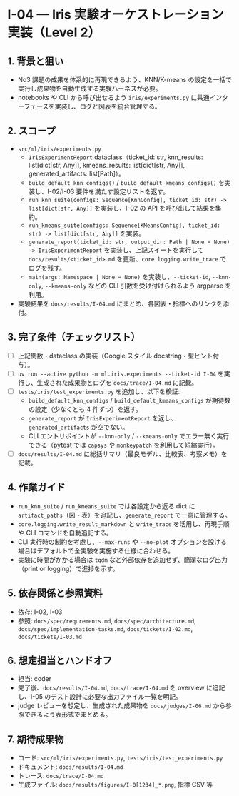 # I-04 — Iris 実験オーケストレーション実装（Level 2）

## 1. 背景と狙い
- No3 課題の成果を体系的に再現できるよう、KNN/K-means の設定を一括で実行し成果物を自動生成する実験ハーネスが必要。
- notebooks や CLI から呼び出せるよう `iris/experiments.py` に共通インターフェースを実装し、ログと図表を統合管理する。

## 2. スコープ
- `src/ml/iris/experiments.py`
  - `IrisExperimentReport` dataclass（ticket_id: str, knn_results: list[dict[str, Any]], kmeans_results: list[dict[str, Any]], generated_artifacts: list[Path]）。
  - `build_default_knn_configs()` / `build_default_kmeans_configs()` を実装し、I-02/I-03 要件を満たす設定リストを返す。
  - `run_knn_suite(configs: Sequence[KnnConfig], ticket_id: str) -> list[dict[str, Any]]` を実装し、I-02 の API を呼び出して結果を集約。
  - `run_kmeans_suite(configs: Sequence[KMeansConfig], ticket_id: str) -> list[dict[str, Any]]` を実装。
  - `generate_report(ticket_id: str, output_dir: Path | None = None) -> IrisExperimentReport` を実装し、上記スイートを実行して `docs/results/<ticket_id>.md` を更新、`core.logging.write_trace` でログを残す。
  - `main(args: Namespace | None = None)` を実装し、`--ticket-id`, `--knn-only`, `--kmeans-only` などの CLI 引数を受け付けられるよう argparse を利用。
- 実験結果を `docs/results/I-04.md` にまとめ、各図表・指標へのリンクを添付。

## 3. 完了条件（チェックリスト）
- [ ] 上記関数・dataclass の実装（Google スタイル docstring・型ヒント付与）。
- [ ] `uv run --active python -m ml.iris.experiments --ticket-id I-04` を実行し、生成された成果物とログを `docs/trace/I-04.md` に記録。
- [ ] `tests/iris/test_experiments.py` を追加し、以下を検証:
  - `build_default_knn_configs` / `build_default_kmeans_configs` が期待数の設定（少なくとも 4 件ずつ）を返す。
  - `generate_report` が `IrisExperimentReport` を返し、`generated_artifacts` が空でない。
  - CLI エントリポイントが `--knn-only` / `--kmeans-only` でエラー無く実行できる（pytest では `capsys` や `monkeypatch` を利用して短縮実行）。
- [ ] `docs/results/I-04.md` に総括サマリ（最良モデル、比較表、考察メモ）を記載。

## 4. 作業ガイド
- `run_knn_suite` / `run_kmeans_suite` では各設定から返る dict に `artifact_paths`（図・表）を追記し、`generate_report` で一意に管理する。
- `core.logging.write_result_markdown` と `write_trace` を活用し、再現手順や CLI コマンドを自動追記する。
- CLI 実行時の制約を考慮し、`--max-runs` や `--no-plot` オプションを設ける場合はデフォルトで全実験を実施する仕様に合わせる。
- 実験に時間がかかる場合は `tqdm` など外部依存を追加せず、簡潔なログ出力（print or logging）で進捗を示す。

## 5. 依存関係と参照資料
- 依存: I-02, I-03
- 参照: `docs/spec/requrements.md`, `docs/spec/architecture.md`, `docs/spec/implementation-tasks.md`, `docs/tickets/I-02.md`, `docs/tickets/I-03.md`

## 6. 想定担当とハンドオフ
- 担当: coder
- 完了後、`docs/results/I-04.md`, `docs/trace/I-04.md` を overview に追記し、I-05 のテスト設計に必要な出力ファイル一覧を明記。
- judge レビューを想定し、生成された成果物を `docs/judges/I-06.md` から参照できるよう表形式でまとめる。

## 7. 期待成果物
- コード: `src/ml/iris/experiments.py`, `tests/iris/test_experiments.py`
- ドキュメント: `docs/results/I-04.md`
- トレース: `docs/trace/I-04.md`
- 生成ファイル: `docs/results/figures/I-0[1234]_*.png`, 指標 CSV 等
